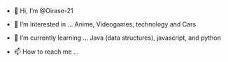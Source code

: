 - 👋 Hi, I’m @Oirase-21

- 👀 I’m interested in ...
Anime, Videogames, technology and Cars 

- 🌱 I’m currently learning ...
Java (data structures), javascript, and python 

- 📫 How to reach me ...


<!---
Oirase-21/Oirase-21 is a ✨ special ✨ repository because its `README.md` (this file) appears on your GitHub profile.
You can click the Preview link to take a look at your changes.
--->
